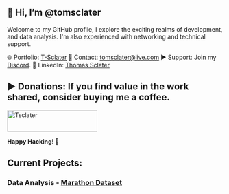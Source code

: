 ## 👋 Hi, I’m @tomsclater
Welcome to my GitHub profile, I explore the exciting realms of development, and data analysis.
I'm also experienced with networking and technical support.

 🌐 Portfolio: [T-Sclater](https://t-sclater.vercel.app/)
 📧 Contact: tomsclater@live.com
 ▶ Support: Join my [Discord](https://discord.gg/J9kVfvAYeH).
 💼 LinkedIn: [Thomas Sclater](https://linkedin.com/in/tomsclater/)

## ▶ **Donations:** If you find value in the work shared, consider buying me a coffee.

<p><a href="https://www.buymeacoffee.com/tsclater" target="_blank"> <img  src="https://www.buymeacoffee.com/assets/img/guidelines/download-assets-sm-1.svg" height="50" width="210" alt="Tsclater" ></img></a></p>


**Happy Hacking! 🚀**

## Current Projects: 
### Data Analysis - [Marathon Dataset](https://github.com/tomsclater/marathon-dataset)




